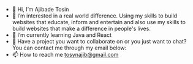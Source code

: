 - 👋 Hi, I’m Ajibade Tosin
- 👀 I’m interested in a real world difference. Using my skills to build websites that educate, inform and entertain and also use my skills to build websites that make a difference in people's lives.
- 🌱 I’m currently learning Java and React
- 💞️ Have a project you want to collaborate on or you just want to chat? You can contact me through my email below:
- 📫 How to reach me tosynajib@gmail.com

<!---
Tosynajib/Tosynajib is a ✨ special ✨ repository because its `README.md` (this file) appears on your GitHub profile.
You can click the Preview link to take a look at your changes.
--->
